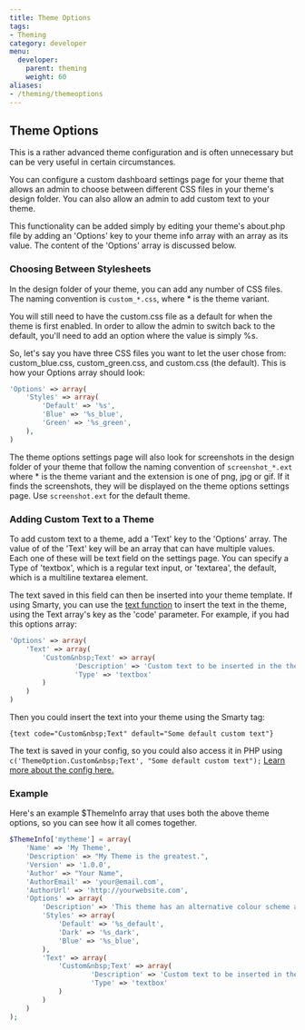 ```yaml
---
title: Theme Options
tags:
- Theming
category: developer
menu:
  developer:
    parent: theming
    weight: 60
aliases:
- /theming/themeoptions
---
```

## Theme Options

This is a rather advanced theme configuration and is often unnecessary but can be very useful in certain circumstances.

You can configure a custom dashboard settings page for your theme that allows an admin to choose between different CSS files in your theme's design folder. You can also allow an admin to add custom text to your theme.

This functionality can be added simply by editing your theme's about.php file by adding an 'Options' key to your theme info array with an array as its value. The content of the 'Options' array is discussed below.

### Choosing Between Stylesheets

In the design folder of your theme, you can add any number of CSS files. The naming convention is `custom_*.css`, where * is the theme variant.

You will still need to have the custom.css file as a default for when the theme is first enabled. In order to allow the admin to switch back to the default, you'll need to add an option where the value is simply %s.

So, let's say you have three CSS files you want to let the user chose from: custom_blue.css, custom_green.css, and custom.css (the default). This is how your Options array should look:

```php
'Options' => array(
    'Styles' => array(
        'Default' => '%s',
        'Blue' => '%s_blue',
        'Green' => '%s_green',
    ),
)
```

The theme options settings page will also look for screenshots in the design folder of your theme that follow the naming convention of `screenshot_*.ext` where * is the theme variant and the extension is one of png, jpg or gif. If it finds the screenshots, they will be displayed on the theme options settings page. Use `screenshot.ext` for the default theme.

### Adding Custom Text to a Theme

To add custom text to a theme, add a 'Text' key to the 'Options' array. The value of of the 'Text' key will be an array that can have multiple values. Each one of these will be text field on the settings page. You can specify a Type of 'textbox', which is a regular text input, or 'textarea', the default, which is a multiline textarea element.

The text saved in this field can then be inserted into your theme template. If using Smarty, you can use the [text function](/functions/text.html.md) to insert the text in the theme, using the Text array's key as the 'code' parameter. For example, if you had this options array:

```php
'Options' => array(
    'Text' => array(
        'Custom&nbsp;Text' => array(
                'Description' => 'Custom text to be inserted in the theme.',
                'Type' => 'textbox'
        )
    )
)
```
Then you could insert the text into your theme using the Smarty tag:

```
{text code="Custom&nbsp;Text" default="Some default custom text"}
```

The text is saved in your config, so you could also access it in PHP using `c('ThemeOption.Custom&nbsp;Text', "Some default custom text");` [Learn more about the config here.](../developers/configuration/using.html.md)

### Example

Here's an example $ThemeInfo array that uses both the above theme options, so you can see how it all comes together.

```php
$ThemeInfo['mytheme'] = array(
    'Name' => 'My Theme',
    'Description' => "My Theme is the greatest.",
    'Version' => '1.0.0',
    'Author' => "Your Name",
    'AuthorEmail' => 'your@email.com',
    'AuthorUrl' => 'http://yourwebsite.com',
    'Options' => array(
        'Description' => 'This theme has an alternative colour scheme and custom text.',
        'Styles' => array(
            'Default' => '%s_default',
            'Dark' => '%s_dark',
            'Blue' => '%s_blue',
        ),
        'Text' => array(
            'Custom&nbsp;Text' => array(
                    'Description' => 'Custom text to be inserted in the theme.',
                    'Type' => 'textbox'
            )
        )
    )
);
```
